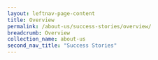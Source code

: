 ```yaml
---
layout: leftnav-page-content
title: Overview
permalink: /about-us/success-stories/overview/
breadcrumb: Overview
collection_name: about-us
second_nav_title: "Success Stories"
---
```

